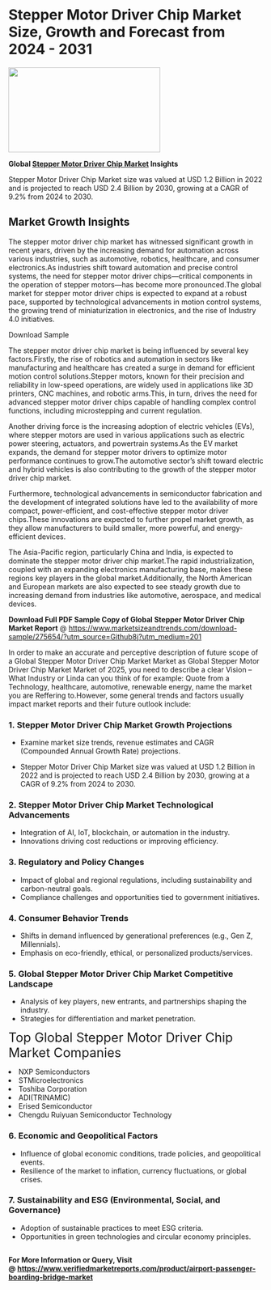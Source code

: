 <H1>Stepper Motor Driver Chip Market Size, Growth and Forecast from 2024 - 2031</H1><img class="aligncenter size-medium wp-image-584254" src="https://thirdeyenews.in/wp-content/uploads/2024/09/Global-Market-Research-300x168.jpeg" alt="" width="300" height="168" /><p><strong>Global&nbsp;<a href="https://www.marketsizeandtrends.com/download-sample/275654/?utm_source=Github8j?utm_medium=201">Stepper Motor Driver Chip Market</a> Insights</strong></p><p>Stepper Motor Driver Chip Market size was valued at USD 1.2 Billion in 2022 and is projected to reach USD 2.4 Billion by 2030, growing at a CAGR of 9.2% from 2024 to 2030.</p><p><h2>Market Growth Insights</h2> <p>The stepper motor driver chip market has witnessed significant growth in recent years, driven by the increasing demand for automation across various industries, such as automotive, robotics, healthcare, and consumer electronics.As industries shift toward automation and precise control systems, the need for stepper motor driver chips—critical components in the operation of stepper motors—has become more pronounced.The global market for stepper motor driver chips is expected to expand at a robust pace, supported by technological advancements in motion control systems, the growing trend of miniaturization in electronics, and the rise of Industry 4.0 initiatives.</p> <p>Download Sample</p> <p>The stepper motor driver chip market is being influenced by several key factors.Firstly, the rise of robotics and automation in sectors like manufacturing and healthcare has created a surge in demand for efficient motion control solutions.Stepper motors, known for their precision and reliability in low-speed operations, are widely used in applications like 3D printers, CNC machines, and robotic arms.This, in turn, drives the need for advanced stepper motor driver chips capable of handling complex control functions, including microstepping and current regulation.</p> <p>Another driving force is the increasing adoption of electric vehicles (EVs), where stepper motors are used in various applications such as electric power steering, actuators, and powertrain systems.As the EV market expands, the demand for stepper motor drivers to optimize motor performance continues to grow.The automotive sector’s shift toward electric and hybrid vehicles is also contributing to the growth of the stepper motor driver chip market.</p> <p>Furthermore, technological advancements in semiconductor fabrication and the development of integrated solutions have led to the availability of more compact, power-efficient, and cost-effective stepper motor driver chips.These innovations are expected to further propel market growth, as they allow manufacturers to build smaller, more powerful, and energy-efficient devices.</p> <p>The Asia-Pacific region, particularly China and India, is expected to dominate the stepper motor driver chip market.The rapid industrialization, coupled with an expanding electronics manufacturing base, makes these regions key players in the global market.Additionally, the North American and European markets are also expected to see steady growth due to increasing demand from industries like automotive, aerospace, and medical devices.</p> <p></p><p><span class=""><strong>Download Full PDF Sample Copy of Global Stepper Motor Driver Chip Market Report</strong> @ <a href="https://www.marketsizeandtrends.com/download-sample/275654/?utm_source=Github8j?utm_medium=201" target="_blank">https://www.marketsizeandtrends.com/download-sample/275654/?utm_source=Github8j?utm_medium=201</a></span></p><p>In order to make an accurate and perceptive description of future scope of a Global&nbsp;Stepper Motor Driver Chip Market Market as Global&nbsp;Stepper Motor Driver Chip Market Market of 2025, you need to describe a clear Vision &ndash; What Industry or Linda can you think of for example: Quote from a Technology, healthcare, automotive, renewable energy, name the market you are Reffering to.However, some general trends and factors usually impact market reports and their future outlook include:</p><h3>1.&nbsp;<strong>Stepper Motor Driver Chip Market Growth Projections</strong></h3><ul><li>Examine market size trends, revenue estimates and CAGR (Compounded Annual Growth Rate) projections.</li><li><p>Stepper Motor Driver Chip Market size was valued at USD 1.2 Billion in 2022 and is projected to reach USD 2.4 Billion by 2030, growing at a CAGR of 9.2% from 2024 to 2030.</p></li></ul><h3>2.&nbsp;<strong>Stepper Motor Driver Chip Market Technological Advancements</strong></h3><ul><li>Integration of AI, IoT, blockchain, or automation in the industry.</li><li>Innovations driving cost reductions or improving efficiency.</li></ul><h3>3.&nbsp;<strong>Regulatory and Policy Changes</strong></h3><ul><li>Impact of global and regional regulations, including sustainability and carbon-neutral goals.</li><li>Compliance challenges and opportunities tied to government initiatives.</li></ul><h3>4.&nbsp;<strong>Consumer Behavior Trends</strong></h3><ul><li>Shifts in demand influenced by generational preferences (e.g., Gen Z, Millennials).</li><li>Emphasis on eco-friendly, ethical, or personalized products/services.</li></ul><h3>5.&nbsp;<strong>Global Stepper Motor Driver Chip Market Competitive Landscape</strong></h3><ul><li>Analysis of key players, new entrants, and partnerships shaping the industry.</li><li>Strategies for differentiation and market penetration.</li></ul><p data-pm-slice="1 1 []"><span style="color: inherit; font-family: inherit; font-size: 25px;">Top Global Stepper Motor Driver Chip Market Companies</span></p><div class="" data-test-id=""><p><li>NXP Semiconductors</li><li> STMicroelectronics</li><li> Toshiba Corporation</li><li> ADI(TRINAMIC)</li><li> Erised Semiconductor</li><li> Chengdu Ruiyuan Semiconductor Technology</li></p></div><h3>6.&nbsp;<strong>Economic and Geopolitical Factors</strong></h3><ul><li>Influence of global economic conditions, trade policies, and geopolitical events.</li><li>Resilience of the market to inflation, currency fluctuations, or global crises.</li></ul><h3>7.&nbsp;<strong>Sustainability and ESG (Environmental, Social, and Governance)</strong></h3><ul><li>Adoption of sustainable practices to meet ESG criteria.</li><li>Opportunities in green technologies and circular economy principles.</li></ul><h2><strong style="font-size: 14px;">For More Information or Query, Visit @&nbsp;</strong><a style="background-color: #ffffff; font-size: 14px;" href="https://www.marketsizeandtrends.com/report/stepper-motor-driver-chip-market/" target="_blank">https://www.verifiedmarketreports.com/product/airport-passenger-boarding-bridge-market</a></h2>